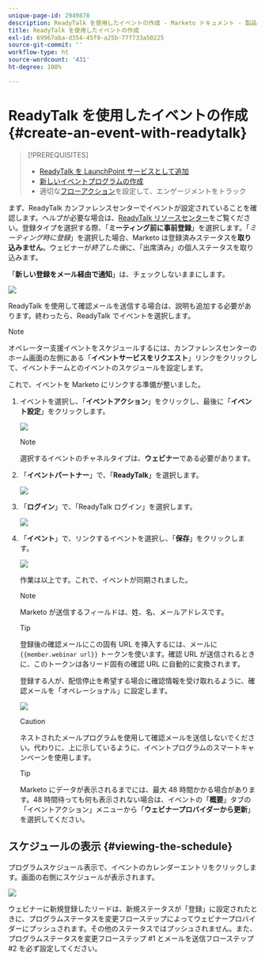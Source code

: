 ```yaml
---
unique-page-id: 2949870
description: ReadyTalk を使用したイベントの作成 - Marketo ドキュメント - 製品ドキュメント
title: ReadyTalk を使用したイベントの作成
exl-id: 69967aba-d354-45f9-a25b-77f733a50225
source-git-commit: ''
workflow-type: ht
source-wordcount: '431'
ht-degree: 100%

---
```


# ReadyTalk を使用したイベントの作成 {#create-an-event-with-readytalk}

>[!PREREQUISITES]
>
>* [ReadyTalk を LaunchPoint サービスとして追加](/help/marketo/product-docs/administration/additional-integrations/add-readytalk-as-a-launchpoint-service.md)
>* [新しいイベントプログラムの作成](/help/marketo/product-docs/demand-generation/events/understanding-events/create-a-new-event-program.md)
>* 適切な[フローアクション](/help/marketo/product-docs/core-marketo-concepts/smart-campaigns/flow-actions/add-a-flow-step-to-a-smart-campaign.md)を設定して、エンゲージメントをトラック


まず、ReadyTalk カンファレンスセンターでイベントが設定されていることを確認します。ヘルプが必要な場合は、[ReadyTalk リソースセンター](https://www.readytalk.com/resources/readytalk)をご覧ください。登録タイプを選択する際、「**ミーティング前に事前登録**」を選択します。「_ミーティング時に登録_」を選択した場合、Marketo は登録済みステータスを&#x200B;**取り込みません**。ウェビナーが&#x200B;_終了した後_&#x200B;に、「出席済み」の個人ステータスを取り込みます。

「**新しい登録をメール経由で通知**」は、チェックしないままにします。

![](assets/image2015-5-28-21-3a18-3a39.png)

ReadyTalk を使用して確認メールを送信する場合は、説明も追加する必要があります。終わったら、ReadyTalk でイベントを選択します。

>[!NOTE]
>
>オペレーター支援イベントをスケジュールするには、カンファレンスセンターのホーム画面の左側にある「**イベントサービスをリクエスト**」リンクをクリックして、イベントチームとのイベントのスケジュールを設定します。

これで、イベントを Marketo にリンクする準備が整いました。

1. イベントを選択し、「**イベントアクション**」をクリックし、最後に「**イベント設定**」をクリックします。

   ![](assets/image2015-5-18-12-3a46-3a47.png)

   >[!NOTE]
   >
   >選択するイベントのチャネルタイプは、**ウェビナー**&#x200B;である必要があります。

1. 「**イベントパートナー**」で、「**ReadyTalk**」を選択します。

   ![](assets/image2015-5-18-12-3a47-3a59.png)

1. 「**ログイン**」で、「ReadyTalk ログイン」を選択します。

   ![](assets/image2015-5-18-12-3a48-3a48.png)

1. 「**イベント**」で、リンクするイベントを選択し、「**保存**」をクリックします。

   ![](assets/image2015-5-18-12-3a51-3a35.png)

   作業は以上です。これで、イベントが同期されました。

   >[!NOTE]
   >
   >Marketo が送信するフィールドは、姓、名、メールアドレスです。

   >[!TIP]
   >
   >登録後の確認メールにこの固有 URL を挿入するには、メールに `{{member.webinar url}}` トークンを使います。確認 URL が送信されるときに、このトークンは各リード固有の確認 URL に自動的に変換されます。
   >
   >登録する人が、配信停止を希望する場合に確認情報を受け取れるように、確認メールを「オペレーショナル」に設定します。

   ![](assets/readytalk.png)

   >[!CAUTION]
   >
   >ネストされたメールプログラムを使用して確認メールを送信しないでください。代わりに、上に示しているように、イベントプログラムのスマートキャンペーンを使用します。

   >[!TIP]
   >
   >Marketo にデータが表示されるまでには、最大 48 時間かかる場合があります。48 時間待っても何も表示されない場合は、イベントの「**概要**」タブの「イベントアクション」メニューから「**ウェビナープロバイダーから更新**」を選択してください。

## スケジュールの表示 {#viewing-the-schedule}

プログラムスケジュール表示で、イベントのカレンダーエントリをクリックします。画面の右側にスケジュールが表示されます。

![](assets/image2015-5-18-12-9-58.png)

ウェビナーに新規登録したリードは、新規ステータスが「登録」に設定されたときに、プログラムステータスを変更フローステップによってウェビナープロバイダーにプッシュされます。その他のステータスではプッシュされません。また、プログラムステータスを変更フローステップ #1 とメールを送信フローステップ #2 を必ず設定してください。
